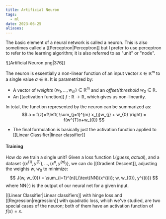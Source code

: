 ```yaml
---
title: Artificial Neuron
tags:
  - ml
date: 2023-06-25
aliases:
---
```

The basic element of a neural network is called a neuron. This is also sometimes called a [[Perceptron|Perceptron]] but I prefer to use perceptron to refer to the learning algorithm; it is also referred to as "unit" or "node".

![[Artificial Neuron.png|376]]

The neuron is essentially a non-linear function of an input vector $x \in \mathbb{R}^{m}$ to a single value $a \in \mathbb{R}$.  It is parametrized by:
- A vector of *weights* $(w_{1}, \dots, w_{m}) \in \mathbb{R}^{m}$ and an *offset*/*threshold* $w_{0} \in \mathbb{R}$.
- An [[activation function]] $f: \mathbb{R} \to \mathbb{R}$, which gives us non-linearity.

In total, the function represented by the neuron can be summarized as:
$$
a = f(z)=f\left( \sum_{j=1}^{m} x_{j}w_{j} + w_{0} \right) = f(w^{T}x+w_{0})
$$
- The final formulation is basically just the activation function applied to [[Linear Classifier|linear classifier]]

#### Training
How do we train a single unit? Given a loss function $L(guess, actual)$, and a dataset $\{ (x^{(1)}, y^{(1)}), \dots, (x^{n}, y^{(n)}) \}$, we can do [[Gradient Descent]], adjusting the weights $w, w_{0}$ to minimize:
$$
J(w, w_{0}) = \sum_{i=1}^{n}L(\text{NN}(x^{(i)}; w, w_{0}), y^{(i)})
$$
where $\text{NN}(\cdot)$ is the output of our neural net for a given input.

[[Linear Classifier|Linear classifiers]] with hinge loss and [[Regression|regression]] with quadratic loss, which we've studied, are two special cases of the neuron; both of them have an activation function of $f(x)=x$.